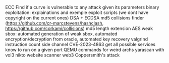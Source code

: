 ECC
Find if a curve is vulnerable to any attack given its parameters
binary exploitation: explainations and exemple exploit scripts (we dont have copyright on the current ones)
DSA + ECDSA
md5 collisions finder (https://github.com/cr-marcstevens/hashclash, https://github.com/corkami/collisions)
md5 length extension
AES weak sbox: automated generation of weak sbox, automated encryption/decryption from oracle, automated key recovery
valgrind instruction count side channel
CVE-2023-4863
get all possible services know to run on a given port
QEMU commands for weird archs
yarascan with vol3
nikto website scanner
web3
Coppersmith's attack